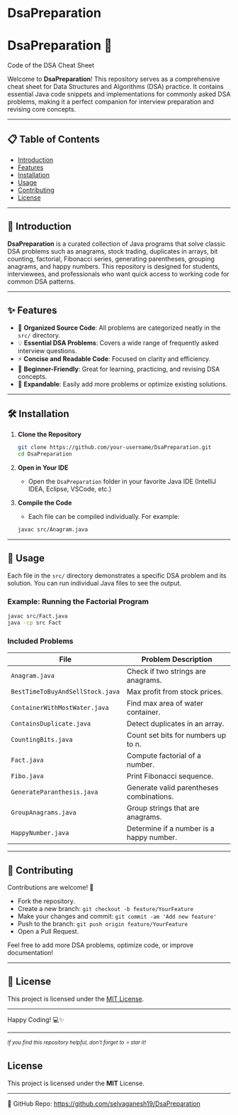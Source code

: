 
# DsaPreparation

# DsaPreparation 🚀

Code of the DSA Cheat Sheet

Welcome to **DsaPreparation**! This repository serves as a comprehensive cheat sheet for Data Structures and Algorithms (DSA) practice. It contains essential Java code snippets and implementations for commonly asked DSA problems, making it a perfect companion for interview preparation and revising core concepts.

---

## 📋 Table of Contents

- [Introduction](#introduction)
- [Features](#features)
- [Installation](#installation)
- [Usage](#usage)
- [Contributing](#contributing)
- [License](#license)

---

## 📝 Introduction

**DsaPreparation** is a curated collection of Java programs that solve classic DSA problems such as anagrams, stock trading, duplicates in arrays, bit counting, factorial, Fibonacci series, generating parentheses, grouping anagrams, and happy numbers. This repository is designed for students, interviewees, and professionals who want quick access to working code for common DSA patterns.

---

## ✨ Features

- 📂 **Organized Source Code**: All problems are categorized neatly in the `src/` directory.
- 💡 **Essential DSA Problems**: Covers a wide range of frequently asked interview questions.
- ⚡ **Concise and Readable Code**: Focused on clarity and efficiency.
- 🤝 **Beginner-Friendly**: Great for learning, practicing, and revising DSA concepts.
- 📝 **Expandable**: Easily add more problems or optimize existing solutions.

---

## 🛠️ Installation

1. **Clone the Repository**
    ```bash
    git clone https://github.com/your-username/DsaPreparation.git
    cd DsaPreparation
    ```

2. **Open in Your IDE**
    - Open the `DsaPreparation` folder in your favorite Java IDE (IntelliJ IDEA, Eclipse, VSCode, etc.)

3. **Compile the Code**
    - Each file can be compiled individually. For example:
    ```bash
    javac src/Anagram.java
    ```

---

## 🚀 Usage

Each file in the `src/` directory demonstrates a specific DSA problem and its solution. You can run individual Java files to see the output.

### Example: Running the Factorial Program

```bash
javac src/Fact.java
java -cp src Fact
```

### Included Problems

| File                                   | Problem Description                        |
|-----------------------------------------|--------------------------------------------|
| `Anagram.java`                         | Check if two strings are anagrams.         |
| `BestTimeToBuyAndSellStock.java`        | Max profit from stock prices.              |
| `ContainerWithMostWater.java`           | Find max area of water container.          |
| `ContainsDuplicate.java`                | Detect duplicates in an array.             |
| `CountingBits.java`                     | Count set bits for numbers up to n.        |
| `Fact.java`                            | Compute factorial of a number.             |
| `Fibo.java`                            | Print Fibonacci sequence.                  |
| `GenerateParanthesis.java`              | Generate valid parentheses combinations.   |
| `GroupAnagrams.java`                    | Group strings that are anagrams.           |
| `HappyNumber.java`                      | Determine if a number is a happy number.   |

---

## 🤝 Contributing

Contributions are welcome! 🚀

- Fork the repository.
- Create a new branch: `git checkout -b feature/YourFeature`
- Make your changes and commit: `git commit -am 'Add new feature'`
- Push to the branch: `git push origin feature/YourFeature`
- Open a Pull Request.

Feel free to add more DSA problems, optimize code, or improve documentation!

---

## 📄 License

This project is licensed under the [MIT License](LICENSE).

---

Happy Coding! 💻✨

---

<sup>_If you find this repository helpful, don't forget to ⭐ star it!_</sup>

## License
This project is licensed under the **MIT** License.

---
🔗 GitHub Repo: https://github.com/selvaganesh19/DsaPreparation
